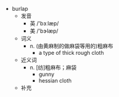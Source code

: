 - burlap
  - 发音
    - 英 /'bɜːlæp/
    - 美 /'bɝlæp/
  - 词义
    - n. (由黄麻制的做麻袋等用的)粗麻布
      - a type of thick rough cloth
  - 近义词
    - n. [纺]粗麻布；麻袋
      - gunny
      - hessian cloth
  - 补充
